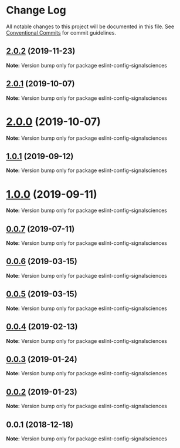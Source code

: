 # Change Log

All notable changes to this project will be documented in this file.
See [Conventional Commits](https://conventionalcommits.org) for commit guidelines.

## [2.0.2](https://github.com/signalsciences/jsdx/compare/eslint-config-signalsciences@2.0.1...eslint-config-signalsciences@2.0.2) (2019-11-23)

**Note:** Version bump only for package eslint-config-signalsciences

## [2.0.1](https://github.com/signalsciences/jsdx/compare/eslint-config-signalsciences@2.0.0...eslint-config-signalsciences@2.0.1) (2019-10-07)

**Note:** Version bump only for package eslint-config-signalsciences

# [2.0.0](https://github.com/signalsciences/jsdx/compare/eslint-config-signalsciences@1.0.1...eslint-config-signalsciences@2.0.0) (2019-10-07)

**Note:** Version bump only for package eslint-config-signalsciences

## [1.0.1](https://github.com/signalsciences/jsdx/compare/eslint-config-signalsciences@1.0.0...eslint-config-signalsciences@1.0.1) (2019-09-12)

**Note:** Version bump only for package eslint-config-signalsciences

# [1.0.0](https://github.com/signalsciences/jsdx/compare/eslint-config-signalsciences@0.0.7...eslint-config-signalsciences@1.0.0) (2019-09-11)

**Note:** Version bump only for package eslint-config-signalsciences

## [0.0.7](https://github.com/signalsciences/jsdx/compare/eslint-config-signalsciences@0.0.6...eslint-config-signalsciences@0.0.7) (2019-07-11)

**Note:** Version bump only for package eslint-config-signalsciences

## [0.0.6](https://github.com/signalsciences/jsdx/compare/eslint-config-signalsciences@0.0.5...eslint-config-signalsciences@0.0.6) (2019-03-15)

**Note:** Version bump only for package eslint-config-signalsciences

## [0.0.5](https://github.com/signalsciences/jsdx/compare/eslint-config-signalsciences@0.0.4...eslint-config-signalsciences@0.0.5) (2019-03-15)

**Note:** Version bump only for package eslint-config-signalsciences

## [0.0.4](https://github.com/signalsciences/jsdx/compare/eslint-config-signalsciences@0.0.3...eslint-config-signalsciences@0.0.4) (2019-02-13)

**Note:** Version bump only for package eslint-config-signalsciences

## [0.0.3](https://github.com/signalsciences/jsdx/compare/eslint-config-signalsciences@0.0.2...eslint-config-signalsciences@0.0.3) (2019-01-24)

**Note:** Version bump only for package eslint-config-signalsciences

## [0.0.2](https://github.com/signalsciences/jsdx/compare/eslint-config-signalsciences@0.0.1...eslint-config-signalsciences@0.0.2) (2019-01-23)

**Note:** Version bump only for package eslint-config-signalsciences

## 0.0.1 (2018-12-18)

**Note:** Version bump only for package eslint-config-signalsciences
